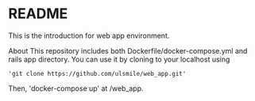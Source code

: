 # README

This is the introduction for web app environment.

About
 This repository includes both Dockerfile/docker-compose.yml and rails app directory.
 You can use it by cloning to your localhost using

	'git clone https://github.com/ulsmile/web_app.git'

 Then, 'docker-compose up' at /web_app.
